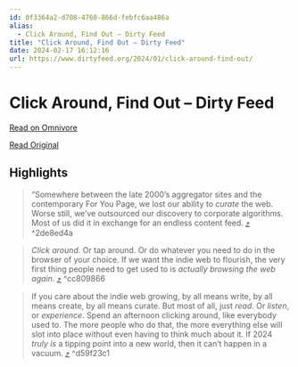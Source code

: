 ```yaml
---
id: 0f3364a2-d708-4760-866d-febfc6aa486a
alias:
  - Click Around, Find Out – Dirty Feed
title: "Click Around, Find Out – Dirty Feed"
date: 2024-02-17 16:12:16
url: https://www.dirtyfeed.org/2024/01/click-around-find-out/
---
```


# Click Around, Find Out – Dirty Feed

[Read on Omnivore](https://omnivore.app/me/click-around-find-out-dirty-feed-18db7d6fbee)

[Read Original](https://www.dirtyfeed.org/2024/01/click-around-find-out/)

## Highlights

> “Somewhere between the late 2000’s aggregator sites and the contemporary For You Page, we lost our ability to _curate_ the web. Worse still, we’ve outsourced our discovery to corporate algorithms. Most of us did it in exchange for an endless content feed. [⤴️](https://omnivore.app/me/click-around-find-out-dirty-feed-18db7d6fbee#2de8ed4a-7348-49b0-8336-034b8a37e13a)  ^2de8ed4a

> _Click around._ Or tap around. Or do whatever you need to do in the browser of your choice. If we want the indie web to flourish, the very first thing people need to get used to is _actually browsing the web again_. [⤴️](https://omnivore.app/me/click-around-find-out-dirty-feed-18db7d6fbee#cc809866-1bb3-479c-b6fc-64910b0014e8)  ^cc809866

> If you care about the indie web growing, by all means write, by all means create, by all means curate. But most of all, just _read_. Or _listen_, or _experience_. Spend an afternoon clicking around, like everybody used to. The more people who do that, the more everything else will slot into place without even having to think much about it. If 2024 _truly is_ a tipping point into a new world, then it can’t happen in a vacuum. [⤴️](https://omnivore.app/me/click-around-find-out-dirty-feed-18db7d6fbee#d59f23c1-51df-432c-8852-000002678f43)  ^d59f23c1

